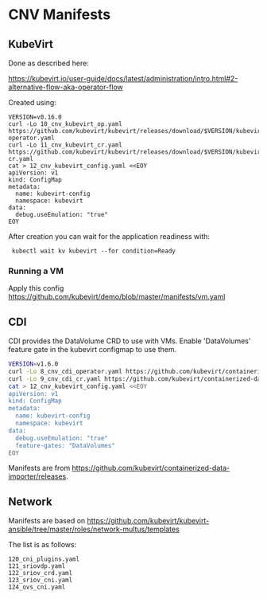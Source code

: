 # CNV Manifests

## KubeVirt

Done as described here:

https://kubevirt.io/user-guide/docs/latest/administration/intro.html#2-alternative-flow-aka-operator-flow

Created using:

```
VERSION=v0.16.0
curl -Lo 10_cnv_kubevirt_op.yaml https://github.com/kubevirt/kubevirt/releases/download/$VERSION/kubevirt-operator.yaml
curl -Lo 11_cnv_kubevirt_cr.yaml https://github.com/kubevirt/kubevirt/releases/download/$VERSION/kubevirt-cr.yaml
cat > 12_cnv_kubevirt_config.yaml <<EOY
apiVersion: v1
kind: ConfigMap
metadata:
  name: kubevirt-config
  namespace: kubevirt
data:
  debug.useEmulation: "true"
EOY
```

After creation you can wait for the application readiness with:

```
 kubectl wait kv kubevirt --for condition=Ready
```


### Running a VM

Apply this config https://github.com/kubevirt/demo/blob/master/manifests/vm.yaml


## CDI

CDI provides the DataVolume CRD to use with VMs.  Enable 'DataVolumes' feature
gate in the kubevirt configmap to use them.

```bash
VERSION=v1.6.0
curl -Lo 8_cnv_cdi_operator.yaml https://github.com/kubevirt/containerized-data-importer/releases/download/$VERSION/cdi-operator.yaml
curl -Lo 9_cnv_cdi_cr.yaml https://github.com/kubevirt/containerized-data-importer/releases/download/$VERSION/cdi-operator-cr.yaml
cat > 12_cnv_kubevirt_config.yaml <<EOY
apiVersion: v1
kind: ConfigMap
metadata:
  name: kubevirt-config
  namespace: kubevirt
data:
  debug.useEmulation: "true"
  feature-gates: "DataVolumes"
EOY
```

Manifests are from https://github.com/kubevirt/containerized-data-importer/releases.

## Network

Manifests are based on https://github.com/kubevirt/kubevirt-ansible/tree/master/roles/network-multus/templates

The list is as follows:

```
120_cni_plugins.yaml
121_sriovdp.yaml
122_sriov_crd.yaml
123_sriov_cni.yaml
124_ovs_cni.yaml
```
